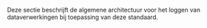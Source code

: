 Deze sectie beschrijft de algemene architectuur voor het loggen van dataverwerkingen bij toepassing van deze standaard.
